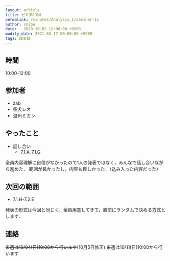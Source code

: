 ```yaml
---
layout: article
title: ゼミ第11回
permalink: /minutes/Analysis_I/seminar-11
author: shiba
date:   2020-10-02 12:00:00 +0900
modify_date: 2021-03-17 00:00:00 +0900
tags: 議事録
---
```


## 時間

10:00-12:00

## 参加者

- zab
- 柴犬レオ
- 温州ミカン

## やったこと

- 話し合い
  - 7.1.A-7.1.G

全員内容理解に自信がなかったので1人の発表ではなく，みんなで話し合いながら進めた．
範囲が長かったし，内容も難しかった．（込み入った内容だった）

## 次回の範囲

- 7.1.H-7.2.E

発表の形式は今回と同じく，全員用意してきて，直前にランダムで決める方式とします．

## 連絡

~~来週は10/04(日)10:00から行います~~(10月5日修正)
来週は10/11(日)10:00から行います
